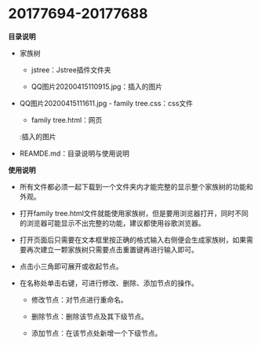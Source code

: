 ﻿# 20177694-20177688 



**目录说明**



- 家族树



   - jstree：Jstree插件文件夹



   - QQ图片20200415110915.jpg：插入的图片 



 - QQ图片20200415111611.jpg  - family tree.css：css文件



   - family tree.html：网页



   :插入的图片



- REAMDE.md：目录说明与使用说明







**使用说明**



- 所有文件都必须一起下载到一个文件夹内才能完整的显示整个家族树的功能和外观。



- 打开family tree.html文件就能使用家族树，但是要用浏览器打开，同时不同的浏览器可能显示不出完整的功能，建议都使用谷歌浏览器。



- 打开页面后只需要在文本框里按正确的格式输入右侧便会生成家族树，如果需要再次建立一颗家族树只需要点击重置键再进行输入即可。



- 点击小三角即可展开或收起节点。



- 在名称处单击右键，可进行修改、删除、添加节点的操作。



   - 修改节点：对节点进行重命名。



   - 删除节点：删除该节点及其下级节点。



   - 添加节点：在该节点处新增一个下级节点。
